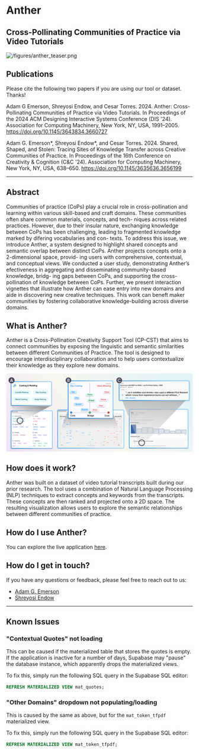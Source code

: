 # Anther
Cross-Pollinating Communities of Practice via Video Tutorials
---

![/figures/anther_teaser.png](/figures/anther_teaser.png)


## Publications 
Please cite the following two papers if you are using our tool or dataset. Thanks!

Adam G Emerson, Shreyosi Endow, and Cesar Torres. 2024. Anther: Cross-Pollinating Communities of Practice via Video Tutorials. In Proceedings of the 2024 ACM Designing Interactive Systems Conference (DIS '24). Association for Computing Machinery, New York, NY, USA, 1991–2005. https://doi.org/10.1145/3643834.3660727

Adam G. Emerson*, Shreyosi Endow*, and Cesar Torres. 2024. Shared, Shaped, and Stolen: Tracing Sites of Knowledge Transfer across Creative Communities of Practice. In Proceedings of the 16th Conference on Creativity &amp; Cognition (C&amp;C '24). Association for Computing Machinery, New York, NY, USA, 638–650. https://doi.org/10.1145/3635636.3656199

---

## Abstract
Communities of practice (CoPs) play a crucial role in cross-pollination and learning within various skill-based and craft domains. These communities often share common materials, concepts, and tech- niques across related practices. However, due to their insular nature, exchanging knowledge between CoPs has been challenging, leading to fragmented knowledge marked by difering vocabularies and con- texts. To address this issue, we introduce Anther, a system designed to highlight shared concepts and semantic overlap between distinct CoPs. Anther projects concepts onto a 2-dimensional space, provid- ing users with comprehensive, contextual, and conceptual views. We conducted a user study, demonstrating Anther’s efectiveness in aggregating and disseminating community-based knowledge, bridg- ing gaps between CoPs, and supporting the cross-pollination of knowledge between CoPs. Further, we present interaction vignettes that illustrate how Anther can ease entry into new domains and aide in discovering new creative techniques. This work can beneft maker communities by fostering collaborative knowledge-building across diverse domains.

## What is Anther?
Anther is a Cross-Pollination Creativity Support Tool (CP-CST) that aims to connect communities by exposing the linguistic and semantic similarities between different Communities of Practice. The tool is designed to encourage interdisciplinary collaboration and to help users contextualize their knowledge as they explore new domains.

![/figures/anther_overview.png](/figures/anther_overview.png)

## How does it work?
Anther was built on a dataset of video tutorial transcripts built during our prior research. The tool uses a combination of Natural Language Processing (NLP) techniques to extract concepts and keywords from the transcripts. These concepts are then ranked and projected onto a 2D space. The resulting visualization allows users to explore the semantic relationships between different communities of practice.

## How do I use Anther?
You can explore the live application [here](https://helpful-starship-057962.netlify.app/).

## How do I get in touch?
If you have any questions or feedback, please feel free to reach out to us:
- [Adam G. Emerson](mailto:adam.emerson@mavs.uta.edu)
- [Shreyosi Endow](mailto:shreyosi.endow@mavs.uta.edu)


---

## Known Issues
### "Contextual Quotes" not loading
This can be caused if the materialized table that stores the quotes is empty. If the application is inactive for a number of days, Supabase may "pause" the database instance, which apparently drops the materialized views.

To fix this, simply run the following SQL query in the Supabase SQL editor:
```sql
REFRESH MATERIALIZED VIEW mat_quotes;
```

### "Other Domains" dropdown not populating/loading
This is caused by the same as above, but for the `mat_token_tfpdf` materialized view. 

To fix this, simply run the following SQL query in the Supabase SQL editor:
```sql
REFRESH MATERIALIZED VIEW mat_token_tfpdf;
```